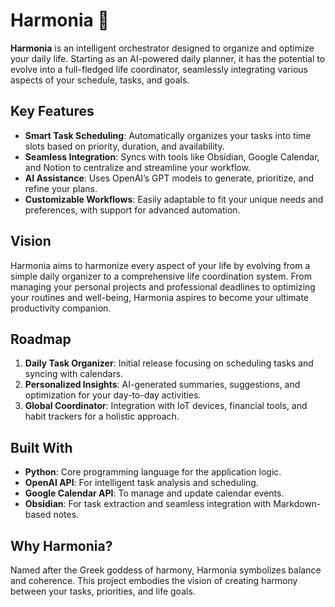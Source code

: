# Harmonia 🌟  

**Harmonia** is an intelligent orchestrator designed to organize and optimize your daily life. Starting as an AI-powered daily planner, it has the potential to evolve into a full-fledged life coordinator, seamlessly integrating various aspects of your schedule, tasks, and goals.  

## Key Features  
- **Smart Task Scheduling**: Automatically organizes your tasks into time slots based on priority, duration, and availability.  
- **Seamless Integration**: Syncs with tools like Obsidian, Google Calendar, and Notion to centralize and streamline your workflow.  
- **AI Assistance**: Uses OpenAI’s GPT models to generate, prioritize, and refine your plans.  
- **Customizable Workflows**: Easily adaptable to fit your unique needs and preferences, with support for advanced automation.  

## Vision  
Harmonia aims to harmonize every aspect of your life by evolving from a simple daily organizer to a comprehensive life coordination system. From managing your personal projects and professional deadlines to optimizing your routines and well-being, Harmonia aspires to become your ultimate productivity companion.  

## Roadmap  
1. **Daily Task Organizer**: Initial release focusing on scheduling tasks and syncing with calendars.  
2. **Personalized Insights**: AI-generated summaries, suggestions, and optimization for your day-to-day activities.  
3. **Global Coordinator**: Integration with IoT devices, financial tools, and habit trackers for a holistic approach.  

## Built With  
- **Python**: Core programming language for the application logic.  
- **OpenAI API**: For intelligent task analysis and scheduling.  
- **Google Calendar API**: To manage and update calendar events.  
- **Obsidian**: For task extraction and seamless integration with Markdown-based notes.  

## Why Harmonia?  
Named after the Greek goddess of harmony, Harmonia symbolizes balance and coherence. This project embodies the vision of creating harmony between your tasks, priorities, and life goals.  
